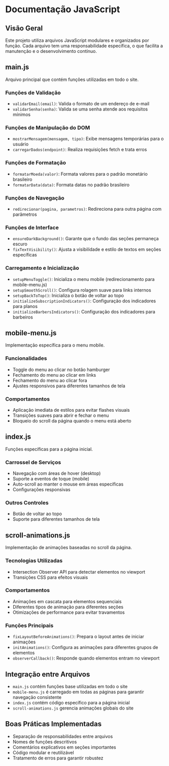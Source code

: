 # Documentação JavaScript

## Visão Geral
Este projeto utiliza arquivos JavaScript modulares e organizados por função. Cada arquivo tem uma responsabilidade específica, o que facilita a manutenção e o desenvolvimento contínuo.

## main.js
Arquivo principal que contém funções utilizadas em todo o site.

### Funções de Validação
- `validarEmail(email)`: Valida o formato de um endereço de e-mail
- `validarSenha(senha)`: Valida se uma senha atende aos requisitos mínimos

### Funções de Manipulação do DOM
- `mostrarMensagem(mensagem, tipo)`: Exibe mensagens temporárias para o usuário
- `carregarDados(endpoint)`: Realiza requisições fetch e trata erros

### Funções de Formatação
- `formatarMoeda(valor)`: Formata valores para o padrão monetário brasileiro
- `formatarData(data)`: Formata datas no padrão brasileiro

### Funções de Navegação
- `redirecionar(pagina, parametros)`: Redireciona para outra página com parâmetros

### Funções de Interface
- `ensureDarkBackground()`: Garante que o fundo das seções permaneça escuro
- `fixTextVisibility()`: Ajusta a visibilidade e estilo de textos em seções específicas

### Carregamento e Inicialização
- `setupMenuToggle()`: Inicializa o menu mobile (redirecionamento para mobile-menu.js)
- `setupSmoothScroll()`: Configura rolagem suave para links internos
- `setupBackToTop()`: Inicializa o botão de voltar ao topo
- `initializeSubscriptionIndicators()`: Configuração dos indicadores para planos
- `initializeBarbersIndicators()`: Configuração dos indicadores para barbeiros

## mobile-menu.js
Implementação específica para o menu mobile.

### Funcionalidades
- Toggle do menu ao clicar no botão hamburger
- Fechamento do menu ao clicar em links
- Fechamento do menu ao clicar fora
- Ajustes responsivos para diferentes tamanhos de tela

### Comportamentos
- Aplicação imediata de estilos para evitar flashes visuais
- Transições suaves para abrir e fechar o menu
- Bloqueio do scroll da página quando o menu está aberto

## index.js
Funções específicas para a página inicial.

### Carrossel de Serviços
- Navegação com áreas de hover (desktop)
- Suporte a eventos de toque (mobile)
- Auto-scroll ao manter o mouse em áreas específicas
- Configurações responsivas

### Outros Controles
- Botão de voltar ao topo
- Suporte para diferentes tamanhos de tela

## scroll-animations.js
Implementação de animações baseadas no scroll da página.

### Tecnologias Utilizadas
- Intersection Observer API para detectar elementos no viewport
- Transições CSS para efeitos visuais

### Comportamentos
- Animações em cascata para elementos sequenciais
- Diferentes tipos de animação para diferentes seções
- Otimizações de performance para evitar travamentos

### Funções Principais
- `fixLayoutBeforeAnimations()`: Prepara o layout antes de iniciar animações
- `initAnimations()`: Configura as animações para diferentes grupos de elementos
- `observerCallback()`: Responde quando elementos entram no viewport

## Integração entre Arquivos
- `main.js` contém funções base utilizadas em todo o site
- `mobile-menu.js` é carregado em todas as páginas para garantir navegação consistente
- `index.js` contém código específico para a página inicial
- `scroll-animations.js` gerencia animações globais do site

## Boas Práticas Implementadas
- Separação de responsabilidades entre arquivos
- Nomes de funções descritivos
- Comentários explicativos em seções importantes
- Código modular e reutilizável
- Tratamento de erros para garantir robustez 